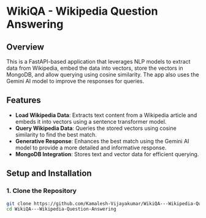# WikiQA - Wikipedia Question Answering

## Overview

This is a FastAPI-based application that leverages NLP models to extract data from Wikipedia, embed the data into vectors, store the vectors in MongoDB, and allow querying using cosine similarity. The app also uses the Gemini AI model to improve the responses for queries.

## Features

- **Load Wikipedia Data**: Extracts text content from a Wikipedia article and embeds it into vectors using a sentence transformer model.
- **Query Wikipedia Data**: Queries the stored vectors using cosine similarity to find the best match.
- **Generative Response**: Enhances the best match using the Gemini AI model to provide a more detailed and informative response.
- **MongoDB Integration**: Stores text and vector data for efficient querying.

## Setup and Installation

### 1. Clone the Repository

```bash
git clone https://github.com/Kamalesh-Vijayakumar/WikiQA---Wikipedia-Question-Answering.git
cd WikiQA---Wikipedia-Question-Answering
